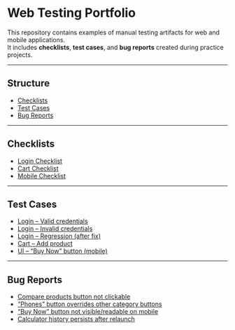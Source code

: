 # Web Testing Portfolio

This repository contains examples of manual testing artifacts for web and mobile applications.  
It includes **checklists**, **test cases**, and **bug reports** created during practice projects.  

---

## Structure
- [Checklists](./checklists)  
- [Test Cases](./test%20case)  
- [Bug Reports](./bug-reports)  

---

## Checklists
- [Login Checklist](./checklists/Login_Checklist.md)  
- [Cart Checklist](./checklists/Cart_Checklist.md)  
- [Mobile Checklist](./checklists/Mobile_Checklist.md)  

---

## Test Cases
- [Login – Valid credentials](./test%20case/TC_Login_Valid.md)  
- [Login – Invalid credentials](./test%20case/TC_Login_Invalid.md)  
- [Login – Regression (after fix)](./test%20case/TC_Login_Regression.md)  
- [Cart – Add product](./test%20case/TC_Cart_Add.md)  
- [UI – “Buy Now” button (mobile)](./test%20case/TC_UI_BuyNow.md)  

---

## Bug Reports
- [Compare products button not clickable](./bug-reports/jira_bug_compare.png)  
- [“Phones” button overrides other category buttons](./bug-reports/jira_bug_logic.png)  
- [“Buy Now” button not visible/readable on mobile](./bug-reports/jira_bug_faceit-buy-button.png)  
- [Calculator history persists after relaunch](./bug-reports/jira_bug_calculator.png)  
